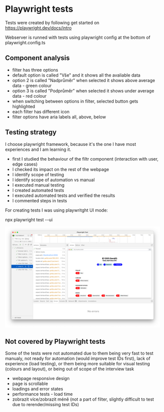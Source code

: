 # Playwright tests

Tests were created by following get started on https://playwright.dev/docs/intro

Webserver is runned with tests using playwright config at the bottom of playwright.config.ts

## Component analysis

- filter has three options
- default option is called "Vše" and it shows all the avaliable data
- option 2 is called "Nadprůměr" when selected it shows above average data - green colour
- option 3 is called "Podprůměr" when selected it shows under average data - red colour
- when switching between options in filter, selected button gets highlighted
- each filter has different icon
- filter options have aria labels all, above, below

## Testing strategy

I choose playwright framework, because it's the one I have most experiences and I am learning it.

- first I studied the behaviour of the filtr component (interaction with user, edge cases)
- I checked its impact on the rest of the webpage
- I identify scope of testing
- I identify scope of automation vs manual
- I executed manual testing
- I created automated tests
- I executed automated tests and verified the results
- I commented steps in tests

For creating tests I was using playwritght UI mode:

npx playwright test --ui

![](image.png)

## Not covered by Playwright tests

Some of the tests were not automated due to them being very fast to test manualy,
not ready for automation (would improve test IDs first), lack of experience (load testing),
or them being more suitable for visual testing (colours and layout),
or being out of scope of the interview task

- webpage responsive design
- page is scrollable
- loadings and error states
- performance tests - load time
- zobrazit více/zobrazit méně (not a part of filter, slightly difficult to test due to rerender/missing test IDs)

